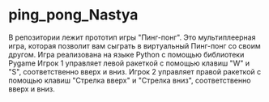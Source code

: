 # ping_pong_Nastya
В репозитории лежит прототип игры "Пинг-понг". Это мультиплеерная игра, которая позволит вам сыграть в виртуальный Пинг-понг со своим другом.
Игра реализована на языке Python с помощью библиотеки Pygame
Игрок 1 управляет левой ракеткой с помощью клавиш "W" и "S", соответственно вверх и вниз. Игрок 2 управляет правой ракеткой с помощью клавиш "Стрелка вверх" и "Стрелка вниз", соответственно вверх и вниз. 
